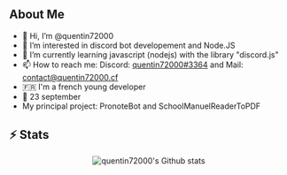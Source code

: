 ## About Me
- 👋 Hi, I’m @quentin72000
- 👀 I’m interested in discord bot developement and Node.JS
- 🌱 I’m currently learning javascript (nodejs) with the library "discord.js"
- 📫 How to reach me: Discord: [quentin72000#3364](https://discord.com/users/611938209366016000) and Mail: [contact@quentin72000.cf](mailto:contact@quentin72000.cf)
- 🇫🇷 I'm a french young developer
- 🎂 23 september
- My principal project: PronoteBot and SchoolManuelReaderToPDF

## ⚡ Stats
<p align="center">

  <img src="https://github-readme-stats-ten-gilt.vercel.app/api?username=quentin72000&theme=tokyonight&show_icons=true&include_all_commits=true" alt="quentin72000's Github stats">
</p>
